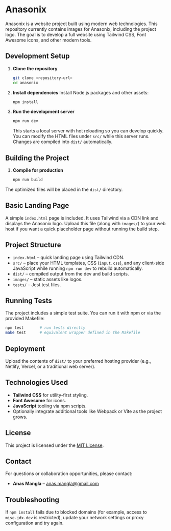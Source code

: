 # Anasonix

Anasonix is a website project built using modern web technologies. This repository currently contains images for Anasonix, including the project logo. The goal is to develop a full website using Tailwind CSS, Font Awesome icons, and other modern tools.

## Development Setup

1. **Clone the repository**
   ```bash
   git clone <repository-url>
   cd anasonix
   ```
2. **Install dependencies**
   Install Node.js packages and other assets:
   ```bash
   npm install
   ```
3. **Run the development server**
   ```bash
   npm run dev
   ```

   This starts a local server with hot reloading so you can develop quickly.
You can modify the HTML files under `src/` while this server runs. Changes are compiled into `dist/` automatically.


## Building the Project

1. **Compile for production**
   ```bash
   npm run build
   ```
The optimized files will be placed in the `dist/` directory.

## Basic Landing Page

A simple `index.html` page is included. It uses Tailwind via a CDN link and
displays the Anasonix logo. Upload this file (along with `images/`) to your
web host if you want a quick placeholder page without running the build step.

## Project Structure
- `index.html` – quick landing page using Tailwind CDN.
- `src/` – place your HTML templates, CSS (`input.css`), and any client-side JavaScript while running `npm run dev` to rebuild automatically.
- `dist/` – compiled output from the dev and build scripts.
- `images/` – static assets like logos.
- `tests/` – Jest test files.


## Running Tests

The project includes a simple test suite. You can run it with npm or via the provided Makefile:

```bash
npm test       # run tests directly
make test      # equivalent wrapper defined in the Makefile
```

## Deployment

Upload the contents of `dist/` to your preferred hosting provider (e.g., Netlify, Vercel, or a traditional web server).


## Technologies Used

- **Tailwind CSS** for utility-first styling.
- **Font Awesome** for icons.
- **JavaScript** tooling via npm scripts.
- Optionally integrate additional tools like Webpack or Vite as the project grows.

## License

This project is licensed under the [MIT License](LICENSE).

## Contact

For questions or collaboration opportunities, please contact:

- **Anas Mangla** – [anas.mangla@gmail.com](mailto:anas.mangla@gmail.com)

## Troubleshooting

If `npm install` fails due to blocked domains (for example, access to
`mise.jdx.dev` is restricted), update your network settings or proxy
configuration and try again.
